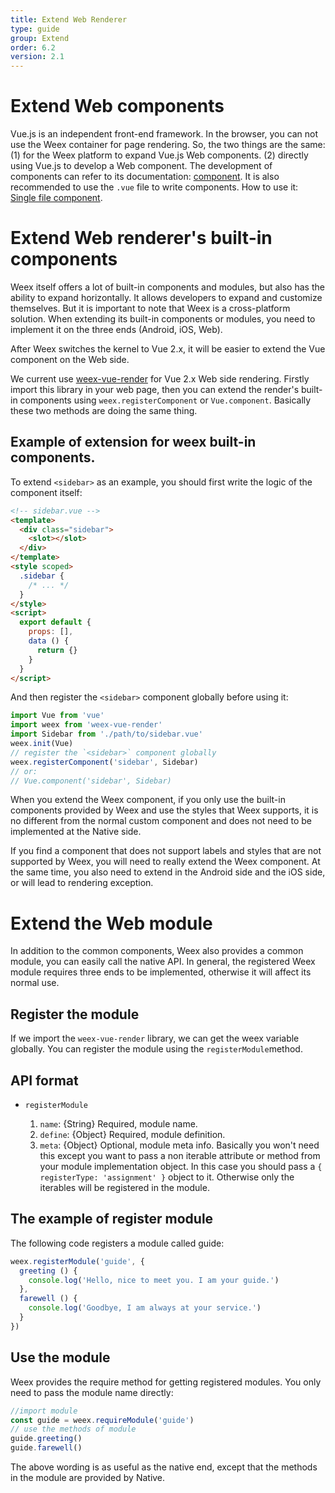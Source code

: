 ```yaml
---
title: Extend Web Renderer
type: guide
group: Extend
order: 6.2
version: 2.1
---
```


<!-- toc -->

# Extend Web components

Vue.js is an independent front-end framework. In the browser, you can not use the Weex container for page rendering. So, the two things are the same: (1) for the Weex platform to expand Vue.js Web components. (2) directly using Vue.js to develop a Web component. The development of components can refer to its documentation: [component](https://vuejs.org/v2/guide/components.html). It is also recommended to use the `.vue` file to write components. How to use it: [Single file component](https://vuejs.org/v2/guide/single-file-components.html).

# Extend Web renderer's built-in components

Weex itself offers a lot of built-in components and modules, but also has the ability to expand horizontally. It allows developers to expand and customize themselves. But it is important to note that Weex is a cross-platform solution. When extending its built-in components or modules, you need to implement it on the three ends (Android, iOS, Web).

After Weex switches the kernel to Vue 2.x, it will be easier to extend the Vue component on the Web side.

We current use [weex-vue-render](https://github.com/weexteam/weex-vue-render) for Vue 2.x Web side rendering. Firstly import this library in your web page, then you can extend the render's built-in components using `weex.registerComponent` or `Vue.component`. Basically these two methods are doing the same thing.

## Example of extension for weex built-in components.

To extend `<sidebar>` as an example, you should first write the logic of the component itself:

```html
<!-- sidebar.vue -->
<template>
  <div class="sidebar">
    <slot></slot>
  </div>
</template>
<style scoped>
  .sidebar {
    /* ... */
  }
</style>
<script>
  export default {
    props: [],
    data () {
      return {}
    }
  }
</script>
```

And then register the `<sidebar>` component globally before using it:

```javascript
import Vue from 'vue'
import weex from 'weex-vue-render'
import Sidebar from './path/to/sidebar.vue'
weex.init(Vue)
// register the `<sidebar>` component globally
weex.registerComponent('sidebar', Sidebar)
// or:
// Vue.component('sidebar', Sidebar)
```

When you extend the Weex component, if you only use the built-in components provided by Weex and use the styles that Weex supports, it is no different from the normal custom component and does not need to be implemented at the Native side.

If you find a component that does not support labels and styles that are not supported by Weex, you will need to really extend the Weex component. At the same time, you also need to extend in the Android side and the iOS side, or will lead to rendering exception.

# Extend the Web module

In addition to the common components, Weex also provides a common module, you can easily call the native API. In general, the registered Weex module requires three ends to be implemented, otherwise it will affect its normal use.

## Register the module

If we import the `weex-vue-render` library, we can get the weex variable globally. You can register the module using the `registerModule`method.

## API format

+ `registerModule`

	1. `name`: {String} Required, module name.
	2. `define`: {Object} Required, module definition.
  3. `meta`: {Object} Optional, module meta info. Basically you won't need this except you want to pass a non iterable attribute or method from your module implementation object. In this case you should pass a `{ registerType: 'assignment' }` object to it. Otherwise only the iterables will be registered in the module.

## The example of register module

The following code registers a module called guide:

```javascript
weex.registerModule('guide', {
  greeting () {
    console.log('Hello, nice to meet you. I am your guide.')
  },
  farewell () {
    console.log('Goodbye, I am always at your service.')
  }
})
```

## Use the module

Weex provides the require method for getting registered modules. You only need to pass the module name directly:

```javascript
//import module
const guide = weex.requireModule('guide')
// use the methods of module
guide.greeting()
guide.farewell()
```

The above wording is as useful as the native end, except that the methods in the module are provided by Native.
